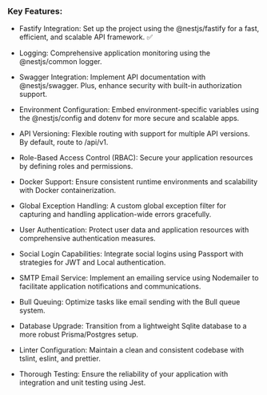 ### Key Features:

- Fastify Integration: Set up the project using the @nestjs/fastify for a fast, efficient, and scalable API framework. ✅

- Logging: Comprehensive application monitoring using the @nestjs/common logger.

- Swagger Integration: Implement API documentation with @nestjs/swagger. Plus, enhance security with built-in authorization support.

- Environment Configuration: Embed environment-specific variables using the @nestjs/config and dotenv for more secure and scalable apps.

- API Versioning: Flexible routing with support for multiple API versions. By default, route to /api/v1.

- Role-Based Access Control (RBAC): Secure your application resources by defining roles and permissions.

- Docker Support: Ensure consistent runtime environments and scalability with Docker containerization.

- Global Exception Handling: A custom global exception filter for capturing and handling application-wide errors gracefully.

- User Authentication: Protect user data and application resources with comprehensive authentication measures.

- Social Login Capabilities: Integrate social logins using Passport with strategies for JWT and Local authentication.

- SMTP Email Service: Implement an emailing service using Nodemailer to facilitate application notifications and communications.

- Bull Queuing: Optimize tasks like email sending with the Bull queue system.

- Database Upgrade: Transition from a lightweight Sqlite database to a more robust Prisma/Postgres setup.

- Linter Configuration: Maintain a clean and consistent codebase with tslint, eslint, and prettier.

- Thorough Testing: Ensure the reliability of your application with integration and unit testing using Jest.